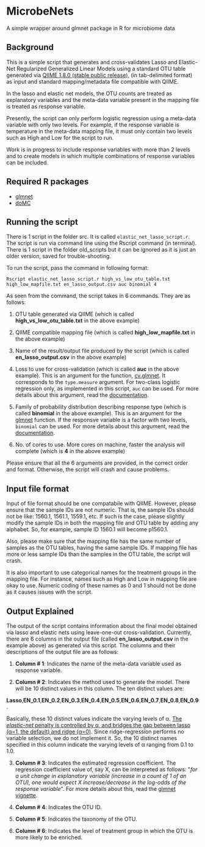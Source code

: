 # MicrobeNets
A simple wrapper around glmnet package in R for microbiome data

Background
------

This is a simple script that generates and cross-validates Lasso and Elastic-Net Regularized Generalized Linear Models using a standard OTU table generated via [QIIME 1.8.0 (stable public release)](http://qiime.org/), (in tab-delimited format) as input and standard mapping/metadata file compatible with QIIME.

In the lasso and elastic net models, the OTU counts are treated as explanatory variables and the meta-data variable present in the mapping file is treated as response variable.

Presently, the script can only perform logistic regression using a meta-data variable with only two levels. For example, if the 
response variable is temperature in the meta-data mapping file, it must only contain two levels such as High and Low for the script to run. 

Work is in progress to include response variables with more than 2 levels and to create models in which multiple combinations of response variables can be included.

Required R packages
------

- [glmnet](http://cran.r-project.org/web/packages/glmnet/index.html)
- [doMC](http://cran.r-project.org/web/packages/doMC/index.html)

Running the script
------

There is 1 script in the folder src. It is called ```elastic_net_lasso_script.r```. The script is run via command line using the Rscript command (in terminal). There is 1 script in the folder old_scripts but it can be ignored as it is just an older version, saved for trouble-shooting.

To run the script, pass the command in following format:

```Rscript elastic_net_lasso_script.r high_vs_low_otu_table.txt high_low_mapfile.txt en_lasso_output.csv auc binomial 4```

As seen from the command, the script takes in 6 commands. They are as follows:

1) OTU table generated via QIIME (which is called **high_vs_low_otu_table.txt** in the above example)

2) QIIME compatible mapping file (which is called **high_low_mapfile.txt** in the above example)

3) Name of the result/output file produced by the script (which is called **en_lasso_output.csv** in the above example)

4) Loss to use for cross-validation (which is called **auc** in the above example). This is an argument for the function, [cv.glmnet](http://www.inside-r.org/packages/cran/glmnet/docs/cv.glmnet). It corresponds to the ```type.measure``` argument.  For two-class logistic regression only, as implemented in this script, ```auc``` can be used. For more details about this argument, read the [documentation](http://www.inside-r.org/packages/cran/glmnet/docs/cv.glmnet).

5) Family of probability distribution describing response type (which is called **binomial** in the above example). This is an argument for the [glmnet](http://www.inside-r.org/packages/cran/glmnet/docs/glmnet) function.
If the responsve variable is a factor with two levels, ```binomial``` can be used. For more details about this argument, read the [documentation](http://www.inside-r.org/packages/cran/glmnet/docs/glmnet).

6) No. of cores to use. More cores on machine, faster the analysis will complete (which is **4** in the above example)

Please ensure that all the 6 arguments are provided, in the correct order and format. Otherwise, the script will crash and cause problems.

Input file format
------

Input of file format should be one compatabile with QIIME. However, please ensure that the sample IDs are not numeric. That is, the sample IDs should not be like: 1560.1, 1561.1, 1559.1, etc. If such is the case, please slightly modify the sample IDs in both the mapping file and OTU table by adding any alphabet. So, for example, sample ID 1560.1 will become p1560.1.

Also, please make sure that the mapping file has the same number of samples as the OTU tables, having the same sample IDs. If mapping file has more or less sample IDs than the samples in the OTU table, the script will crash.

It is also important to use categorical names for the treatment groups in the mapping file. For instance, names such as High and Low in mapping file are okay to use. Numeric coding of these names as 0 and 1 should not be done as it causes issues with the script.

Output Explained
------

The output of the script contains information about the final model obtained via lasso and elastic nets using leave-one-out cross-validation. Currently, there are 6 columns in the output file (called **en_lasso_output.csv** in the example above) as generated via this script. The columns and their descriptions of the output file are as follows:

1) **Column # 1**: Indicates the name of the meta-data variable used as response variable.

2) **Column # 2**: Indicates the method used to generate the model. There will be 10 distinct values in this column. The ten distinct values are: 

**Lasso**,**EN_0.1**,**EN_0.2**,**EN_0.3**,**EN_0.4**,**EN_0.5**,**EN_0.6**,**EN_0.7**,**EN_0.8**,**EN_0.9**.

Basically, these 10 distinct values indicate the varying levels of &alpha;. [The *elastic-net* penalty is controlled by &alpha;, and bridges the gap between lasso (&alpha;=1, the default) and ridge (&alpha;=0)](http://web.stanford.edu/~hastie/glmnet/glmnet_alpha.html). Since ridge-regression performs no variable selection, we do not implement it. So, the 10 distinct names specified in this column indicate the varying levels of &alpha; ranging from 0.1 to 1.0. 

3) **Column # 3**: Indicates the estimated regression coefficient. The regression coefficient value of, say X, can be interpreted as follows:
"*for a unit change in explanatory variable (increase in a count of 1 of an OTU), one would expect X increase/decrease in the log-odds of the response variable*". For more details about this, read the [glmnet vignette](http://web.stanford.edu/~hastie/glmnet/glmnet_alpha.html#log).

4) **Column # 4**: Indicates the OTU ID.

5) **Column # 5**: Indicates the taxonomy of the OTU.

6) **Column # 6**: Indicates the level of treatment group in which the OTU is more likely to be enriched.
